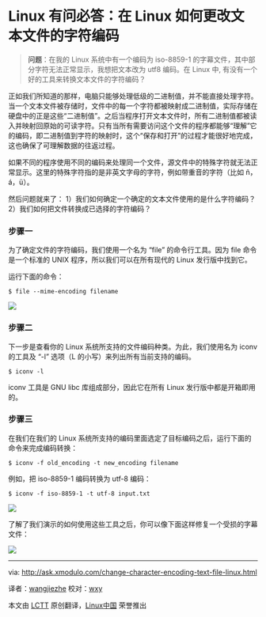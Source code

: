 Linux 有问必答：在 Linux 如何更改文本文件的字符编码
================================================================================
> **问题**：在我的 Linux 系统中有一个编码为 iso-8859-1 的字幕文件，其中部分字符无法正常显示，我想把文本改为 utf8 编码。在 Linux 中, 有没有一个好的工具来转换文本文件的字符编码？

正如我们所知道的那样，电脑只能够处理低级的二进制值，并不能直接处理字符。当一个文本文件被存储时，文件中的每一个字符都被映射成二进制值，实际存储在硬盘中的正是这些“二进制值”。之后当程序打开文本文件时，所有二进制值都被读入并映射回原始的可读字符。只有当所有需要访问这个文件的程序都能够“理解”它的编码，即二进制值到字符的映射时，这个“保存和打开”的过程才能很好地完成，这也确保了可理解数据的往返过程。

如果不同的程序使用不同的编码来处理同一个文件，源文件中的特殊字符就无法正常显示。这里的特殊字符指的是非英文字母的字符，例如带重音的字符（比如 ñ，á，ü）。

然后问题就来了： 1）我们如何确定一个确定的文本文件使用的是什么字符编码？ 2）我们如何把文件转换成已选择的字符编码？

### 步骤一 ###

为了确定文件的字符编码，我们使用一个名为 “file” 的命令行工具。因为 file 命令是一个标准的 UNIX 程序，所以我们可以在所有现代的 Linux 发行版中找到它。

运行下面的命令：

    $ file --mime-encoding filename 

![](https://farm6.staticflickr.com/5602/15595534261_1a7b4d16a2.jpg)

### 步骤二 ###

下一步是查看你的 Linux 系统所支持的文件编码种类。为此，我们使用名为 iconv 的工具及 “-l” 选项（L 的小写）来列出所有当前支持的编码。

    $ iconv -l 

iconv 工具是 GNU libc 库组成部分，因此它在所有 Linux 发行版中都是开箱即用的。

### 步骤三 ###

在我们在我们的 Linux 系统所支持的编码里面选定了目标编码之后，运行下面的命令来完成编码转换：

    $ iconv -f old_encoding -t new_encoding filename

例如，把 iso-8859-1 编码转换为 utf-8 编码：

    $ iconv -f iso-8859-1 -t utf-8 input.txt 

![](https://farm4.staticflickr.com/3943/14978042143_a516e0b10b_o.png)

了解了我们演示的如何使用这些工具之后，你可以像下面这样修复一个受损的字幕文件：

![](https://farm6.staticflickr.com/5612/15412197967_0dfe5078f9_z.jpg)

--------------------------------------------------------------------------------

via: http://ask.xmodulo.com/change-character-encoding-text-file-linux.html

译者：[wangjiezhe](https://github.com/wangjiezhe)
校对：[wxy](https://github.com/wxy)

本文由 [LCTT](https://github.com/LCTT/TranslateProject) 原创翻译，[Linux中国](http://linux.cn/) 荣誉推出
